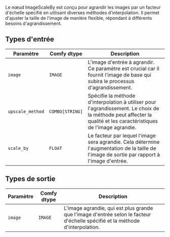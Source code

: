 
Le nœud ImageScaleBy est conçu pour agrandir les images par un facteur d'échelle spécifié en utilisant diverses méthodes d'interpolation. Il permet d'ajuster la taille de l'image de manière flexible, répondant à différents besoins d'agrandissement.

## Types d'entrée

| Paramètre       | Comfy dtype | Description                                                                 |
|-----------------|-------------|----------------------------------------------------------------------------|
| `image`         | `IMAGE`     | L'image d'entrée à agrandir. Ce paramètre est crucial car il fournit l'image de base qui subira le processus d'agrandissement. |
| `upscale_method`| `COMBO[STRING]` | Spécifie la méthode d'interpolation à utiliser pour l'agrandissement. Le choix de la méthode peut affecter la qualité et les caractéristiques de l'image agrandie. |
| `scale_by`      | `FLOAT`     | Le facteur par lequel l'image sera agrandie. Cela détermine l'augmentation de la taille de l'image de sortie par rapport à l'image d'entrée. |

## Types de sortie

| Paramètre | Comfy dtype | Description                                                   |
|-----------|-------------|---------------------------------------------------------------|
| `image`   | `IMAGE`     | L'image agrandie, qui est plus grande que l'image d'entrée selon le facteur d'échelle spécifié et la méthode d'interpolation. |